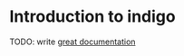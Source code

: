 # Introduction to indigo

TODO: write [great documentation](http://jacobian.org/writing/what-to-write/)
